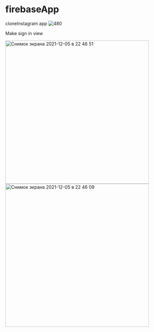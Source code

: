 # firebaseApp

cloneInstagram app 
![480](https://user-images.githubusercontent.com/16240094/144498195-52ece606-2354-4a64-ac76-aa6a934f291c.png)

Make sign in view

<img width="450" alt="Снимок экрана 2021-12-05 в 22 46 51" src="https://user-images.githubusercontent.com/16240094/144761322-79d1af4d-0d03-4393-951a-3dd38cdbc345.png">
<img width="450" alt="Снимок экрана 2021-12-05 в 22 46 09" src="https://user-images.githubusercontent.com/16240094/144761324-9c929736-0ea7-48f5-9e08-153a2f73f403.png">
